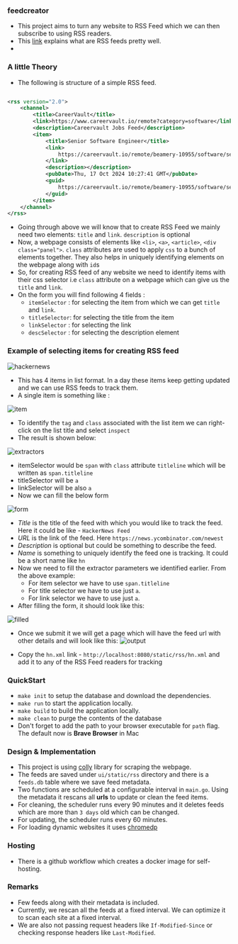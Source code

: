 ### feedcreator

- This project aims to turn any website to RSS Feed which we can then subscribe to using RSS readers.
- This [link](https://www.xul.fr/en-xml-rss.html) explains what are RSS feeds pretty well.
-

### A little Theory

- The following is structure of a simple RSS feed.

```xml

<rss version="2.0">
    <channel>
        <title>CareerVault</title>
        <link>https://www.careervault.io/remote?category=software</link>
        <description>Careervault Jobs Feed</description>
        <item>
            <title>Senior Software Engineer</title>
            <link>
                https://careervault.io/remote/beamery-10955/software/senior-software-engineer-remote-london-uk-5157167
            </link>
            <description></description>
            <pubDate>Thu, 17 Oct 2024 10:27:41 GMT</pubDate>
            <guid>
                https://careervault.io/remote/beamery-10955/software/senior-software-engineer-remote-london-uk-5157167
            </guid>
        </item>
    </channel>
</rss>
```

- Going through above we will know that to create RSS Feed we mainly need two elements: `title` and `link`.
  `description` is optional
- Now, a webpage consists of elements like `<li>`, `<a>`, `<article>`, `<div class="panel">`. `class` attributes are
  used to apply `css` to a bunch of elements together. They also helps in uniquely identifying elements on the webpage
  along with `id`s
- So, for creating RSS feed of any website we need to identify items with their css selector i.e `class` attribute on a
  webpage which can give us the `title` and `link`.
- On the form you will find following 4 fields :
    - `itemSelector` : for selecting the item from which we can get `title` and `link`.
    - `titleSelector`: for selecting the title from the item
    - `linkSelector` : for selecting the link
    - `descSelector` : for selecting the description element

### Example of selecting items for creating RSS feed

![hackernews](docs/img/hn.png)

- This has 4 items in list format. In a day these items keep getting updated and we can use RSS feeds to track them.
- A single item is something like :

![item](docs/img/item.png)

- To identify the `tag` and `class` associated with the list item we can right-click on the list title and select
  `inspect`
- The result is shown below:

![extractors](docs/img/extractors.png)

- itemSelector would be `span` with `class` attribute `titleline` which will be written as `span.titleline`
- titleSelector will be `a`
- linkSelector will be also `a`
- Now we can fill the below form

![form](docs/img/form.png)

- *Title* is the title of the feed with which you would like to track the feed. Here it could be like -
  `HackerNews Feed`
- *URL* is the link of the feed. Here `https://news.ycombinator.com/newest`
- *Description* is optional but could be something to describe the feed.
- *Name* is something to uniquely identify the feed one is tracking. It could be a short name like `hn`
- Now we need to fill the extractor parameters we identified earlier. From the above example:
    - For item selector we have to use `span.titleline`
    - For title selector we have to use just `a`.
    - For link selector we have to use just `a`.
- After filling the form, it should look like this:

![filled](docs/img/filled.png)

- Once we submit it we will get a page which will have the feed url with other details and will look like this:
![output](docs/img/output.png)

- Copy the `hn.xml` link - `http://localhost:8080/static/rss/hn.xml` and add it to any of the RSS Feed readers for tracking

### QuickStart

- `make init` to setup the database and download the dependencies.
- `make run` to start the application locally.
- `make build` to build the application locally.
- `make clean` to purge the contents of the database
- Don't forget to add the path to your browser executable for `path` flag. The default now is **Brave Browser** in Mac

### Design & Implementation

- This project is using [colly](https://github.com/gocolly/colly) library for scraping the webpage.
- The feeds are saved under `ui/static/rss` directory and there is a `feeds.db` table where we save feed metadata.
- Two functions are scheduled at a configurable interval in `main.go`. Using the metadata it rescans all **urls** to
  update or clean the feed items.
- For cleaning, the scheduler runs every 90 minutes and it deletes feeds which are more than `3 days` old which can be changed.
- For updating, the scheduler runs every 60 minutes.
- For loading dynamic websites it uses [chromedp](https://github.com/chromedp/chromedp)

### Hosting

- There is a github workflow which creates a docker image for self-hosting.

### Remarks

- Few feeds along with their metadata is included.
- Currently, we rescan all the feeds at a fixed interval. We can optimize it to scan each site at a fixed interval.
- We are also not passing request headers like `If-Modified-Since` or checking response headers like `Last-Modified`.